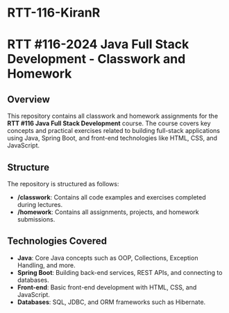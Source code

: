 # RTT-116-KiranR
# RTT #116-2024 Java Full Stack Development - Classwork and Homework

## Overview
This repository contains all classwork and homework assignments for the **RTT #116 Java Full Stack Development** course. The course covers key concepts and practical exercises related to building full-stack applications using Java, Spring Boot, and front-end technologies like HTML, CSS, and JavaScript.

## Structure
The repository is structured as follows:

- **/classwork**: Contains all code examples and exercises completed during lectures.
- **/homework**: Contains all assignments, projects, and homework submissions.

## Technologies Covered
- **Java**: Core Java concepts such as OOP, Collections, Exception Handling, and more.
- **Spring Boot**: Building back-end services, REST APIs, and connecting to databases.
- **Front-end**: Basic front-end development with HTML, CSS, and JavaScript.
- **Databases**: SQL, JDBC, and ORM frameworks such as Hibernate.
